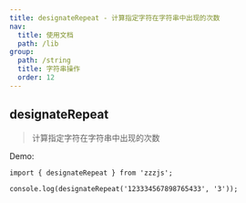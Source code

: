 ```yaml
---
title: designateRepeat - 计算指定字符在字符串中出现的次数
nav:
  title: 使用文档
  path: /lib
group:
  path: /string
  title: 字符串操作
  order: 12
---
```


## designateRepeat

> 计算指定字符在字符串中出现的次数

Demo:

```tsx | pure
import { designateRepeat } from 'zzzjs';

console.log(designateRepeat('123334567898765433', '3'));
```
